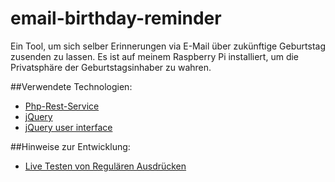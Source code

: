 email-birthday-reminder
=================

Ein Tool, um sich selber Erinnerungen via E-Mail über zukünftige Geburtstag zusenden zu lassen. Es ist auf meinem Raspberry Pi installiert, um die Privatsphäre der Geburtstagsinhaber zu wahren.

##Verwendete Technologien:
* [Php-Rest-Service](https://github.com/marcj/php-rest-service/)
* [jQuery](http://jquery.com/)
* [jQuery user interface](http://jqueryui.com/)

##Hinweise zur Entwicklung:
* [Live Testen von Regulären Ausdrücken](http://www.regexpad.com/)
